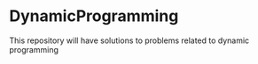 # DynamicProgramming
This repository will have solutions to problems related to dynamic programming
